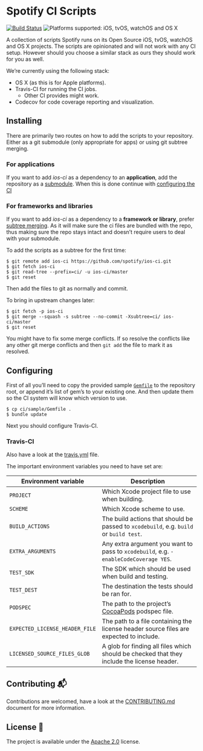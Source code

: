 # Spotify CI Scripts

[![Build Status](https://travis-ci.org/spotify/ios-ci.svg?branch=master)](https://travis-ci.org/spotify/ios-ci)
![Platforms supported: iOS, tvOS, watchOS and OS X](https://img.shields.io/badge/platform-iOS%20%7C%20tvOS%20%7C%20watchOS%20%7C%20OS%20X-blue.svg)

A collection of scripts Spotify runs on its Open Source iOS, tvOS, watchOS and OS X projects. The scripts are opinionated and will not work with any CI setup. However should you choose a similar stack as ours they should work for you as well.

We’re currently using the following stack:
- OS X (as this is for Apple platforms).
- Travis-CI for running the CI jobs.
  - Other CI provides might work.
- Codecov for code coverage reporting and visualization.

## Installing
There are primarily two routes on how to add the scripts to your repository. Either as a git submodule (only appropriate for apps) or using git subtree merging.

### For applications
If you want to add _ios-ci_ as a dependency to an **application**, add the repository as a [submodule](http://git-scm.com/book/en/Git-Tools-Submodules). When this is done continue with [configuring the CI](#configuring)

### For frameworks and libraries
If you want to add _ios-ci_ as a dependency to a **framework or library**, prefer [subtree merging](http://git-scm.com/book/en/Git-Tools-Subtree-Merging). As it will make sure the ci files are bundled with the repo, thus making sure the repo stays intact and doesn’t require users to deal with your submodule.

To add the scripts as a subtree for the first time:

```shell
$ git remote add ios-ci https://github.com/spotify/ios-ci.git
$ git fetch ios-ci
$ git read-tree --prefix=ci/ -u ios-ci/master
$ git reset
```

Then add the files to git as normally and commit.

To bring in upstream changes later:

```shell
$ git fetch -p ios-ci
$ git merge --squash -s subtree --no-commit -Xsubtree=ci/ ios-ci/master
$ git reset
```

You might have to fix some merge conflicts. If so resolve the conflicts like any other git merge conflicts and then `git add` the file to mark it as resolved.

## Configuring
First of all you’ll need to copy the provided sample [`Gemfile`](sample/Gemfile) to the repository root, or append it’s list of gem’s to your existing one. And then update them so the CI system will know which version to use.

```shell
$ cp ci/sample/Gemfile .
$ bundle update
```

Next you should configure Travis-CI.

### Travis-CI
Also have a look at the [travis.yml](sample/travis.yml) file.

The important environment variables you need to have set are:

| **Environment variable**      	| **Description**                                                                            	|
|--------------------------------	|--------------------------------------------------------------------------------------------	|
| `PROJECT`                      	| Which Xcode project file to use when building.                                             	|
| `SCHEME`                       	| Which Xcode scheme to use.                                                                 	|
| `BUILD_ACTIONS`                	| The build actions that should be passed to `xcodebuild`, e.g. `build` or `build test`.     	|
| `EXTRA_ARGUMENTS`              	| Any extra argument you want to pass to `xcodebuild`, e.g. `-enableCodeCoverage YES`.       	|
| `TEST_SDK`                     	| The SDK which should be used when build and testing.                                       	|
| `TEST_DEST`                    	| The destination the tests should be ran for.                                               	|
| `PODSPEC`                      	| The path to the project’s [CocoaPods](https://cocoapods.org/) podspec file.                	|
| `EXPECTED_LICENSE_HEADER_FILE` 	| The path to a file containing the license header source files are expected to include.     	|
| `LICENSED_SOURCE_FILES_GLOB`   	| A glob for finding all files which should be checked that they include the license header. 	|

## Contributing :mailbox_with_mail:
Contributions are welcomed, have a look at the [CONTRIBUTING.md](CONTRIBUTING.md) document for more information.

## License :memo:
The project is available under the [Apache 2.0](http://www.apache.org/licenses/LICENSE-2.0) license.
